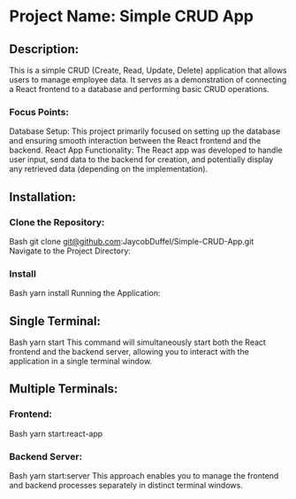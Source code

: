 # Project Name: Simple CRUD App

## Description:

This is a simple CRUD (Create, Read, Update, Delete) application that allows users to manage employee data. It serves as a demonstration of connecting a React frontend to a database and performing basic CRUD operations.

### Focus Points:

Database Setup: This project primarily focused on setting up the database and ensuring smooth interaction between the React frontend and the backend.
React App Functionality: The React app was developed to handle user input, send data to the backend for creation, and potentially display any retrieved data (depending on the implementation).

## Installation:

### Clone the Repository:

Bash
git clone git@github.com:JaycobDuffel/Simple-CRUD-App.git
Navigate to the Project Directory:

### Install
Bash
yarn install
Running the Application:

## Single Terminal:

Bash
yarn start
This command will simultaneously start both the React frontend and the backend server, allowing you to interact with the application in a single terminal window.

## Multiple Terminals:

### Frontend:

Bash
yarn start:react-app

### Backend Server:

Bash
yarn start:server
This approach enables you to manage the frontend and backend processes separately in distinct terminal windows.